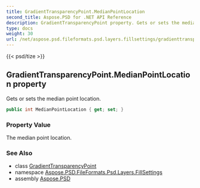 ```yaml
---
title: GradientTransparencyPoint.MedianPointLocation
second_title: Aspose.PSD for .NET API Reference
description: GradientTransparencyPoint property. Gets or sets the median point location
type: docs
weight: 30
url: /net/aspose.psd.fileformats.psd.layers.fillsettings/gradienttransparencypoint/medianpointlocation/
---
```

{{< psd/tize >}}
## GradientTransparencyPoint.MedianPointLocation property

Gets or sets the median point location.

```csharp
public int MedianPointLocation { get; set; }
```

### Property Value

The median point location.

### See Also

* class [GradientTransparencyPoint](../)
* namespace [Aspose.PSD.FileFormats.Psd.Layers.FillSettings](../../gradienttransparencypoint/)
* assembly [Aspose.PSD](../../../)


